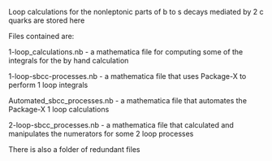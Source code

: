 Loop calculations for the nonleptonic parts of b to s decays mediated by 2 c quarks
are stored here

Files contained are:

1-loop_calculations.nb - a mathematica file for computing some of the integrals for the by hand calculation

1-loop-sbcc-processes.nb - a mathematica file that uses Package-X to perform 1 loop integrals

Automated_sbcc_processes.nb - a mathematica file that automates the Package-X 1 loop calculations

2-loop-sbcc_processes.nb - a mathematica file that calculated and manipulates the numerators for some 2 loop processes

There is also a folder of redundant files
